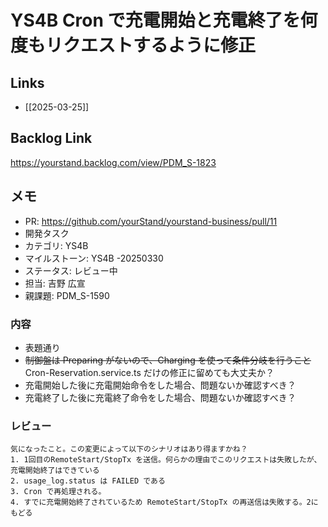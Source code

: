 # YS4B Cron で充電開始と充電終了を何度もリクエストするように修正

## Links

- [[2025-03-25]]

## Backlog Link

https://yourstand.backlog.com/view/PDM_S-1823

## メモ

- PR: https://github.com/yourStand/yourstand-business/pull/11
- 開発タスク
- カテゴリ: YS4B
- マイルストーン: YS4B -20250330
- ステータス: レビュー中
- 担当: 吉野 広宣
- 親課題: PDM_S-1590

### 内容

- 表題通り
- ~~制御盤は Preparing がないので、Charging を使って条件分岐を行うこと~~ Cron-Reservation.service.ts だけの修正に留めても大丈夫か？
- 充電開始した後に充電開始命令をした場合、問題ないか確認すべき？
- 充電終了した後に充電終了命令をした場合、問題ないか確認すべき？

### レビュー

```
気になったこと。この変更によって以下のシナリオはあり得ますかね？
1. 1回目のRemoteStart/StopTx を送信。何らかの理由でこのリクエストは失敗したが、充電開始終了はできている
2. usage_log.status は FAILED である
3. Cron で再処理される。
4. すでに充電開始終了されているため RemoteStart/StopTx の再送信は失敗する。2にもどる
```
